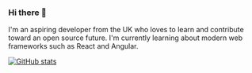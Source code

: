 ### Hi there 👋

I'm an aspiring developer from the UK who loves to learn and contribute toward an open source future.
I'm currently learning about modern web frameworks such as React and Angular.

[![GitHub stats](https://github-readme-stats.vercel.app/api?username=nullishamy&theme=onedark)](https://github.com/anuraghazra/github-readme-stats)
